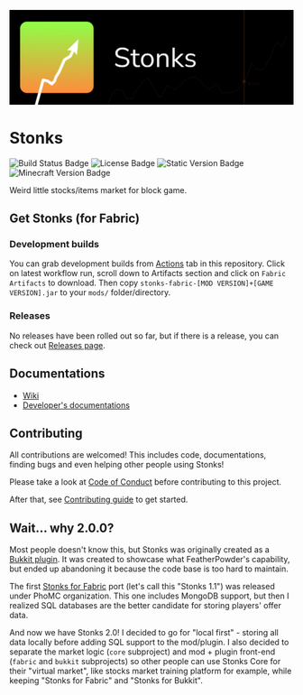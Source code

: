 ![Stonks Banner](docs/banner.png)

# Stonks
![Build Status Badge](https://img.shields.io/github/actions/workflow/status/nahkd123/stonks/gradle.yml)
![License Badge](https://img.shields.io/github/license/nahkd123/stonks)
![Static Version Badge](https://img.shields.io/badge/version-2.0.0-blue)
![Minecraft Version Badge](https://img.shields.io/badge/minecraft-1.20.1-red)

Weird little stocks/items market for block game.

## Get Stonks (for Fabric)
### Development builds
You can grab development builds from [Actions](https://github.com/nahkd123/stonks/actions?query=is:success) tab in this repository. Click on latest workflow run, scroll down to Artifacts section and click on ``Fabric Artifacts`` to download. Then copy ``stonks-fabric-[MOD VERSION]+[GAME VERSION].jar`` to your ``mods/`` folder/directory.

### Releases
No releases have been rolled out so far, but if there is a release, you can check out [Releases page](https://github.com/nahkd123/stonks/releases).

## Documentations
- [Wiki](https://github.com/nahkd123/stonks/wiki)
- [Developer's documentations](https://github.com/nahkd123/stonks/tree/main/1.20.x/docs)

## Contributing
All contributions are welcomed! This includes code, documentations, finding bugs and even helping other people using Stonks! 

Please take a look at [Code of Conduct](./CODE_OF_CONDUCT.md) before contributing to this project.

After that, see [Contributing guide](./CONTRIBUTING.md) to get started.

## Wait... why 2.0.0?
Most people doesn't know this, but Stonks was originally created as a [Bukkit plugin](https://github.com/MangoPlex/stonks). It was created to showcase what FeatherPowder's capability, but ended up abandoning it because the code base is too hard to maintain.

The first [Stonks for Fabric](https://github.com/phomc/stonks) port (let's call this "Stonks 1.1") was released under PhoMC organization. This one includes MongoDB support, but then I realized SQL databases are the better candidate for storing players' offer data.

And now we have Stonks 2.0! I decided to go for "local first" - storing all data locally before adding SQL support to the mod/plugin. I also decided to separate the market logic (``core`` subproject) and mod + plugin front-end (``fabric`` and ``bukkit`` subprojects) so other people can use Stonks Core for their "virtual market", like stocks market training platform for example, while keeping "Stonks for Fabric" and "Stonks for Bukkit".
